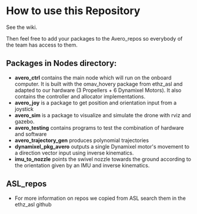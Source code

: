 # How to use this Repository 
See the wiki.

Then feel free to add your packages to the Avero_repos so everybody of the team has access to them.

## Packages in Nodes directory:
- **avero_ctrl** contains the main node which will run on the onboard computer. It is built with the omav_hovery package from ethz_asl and adapted to our hardware (3 Propellers + 6 Dynamixel Motors). It also contains the controller and allocator implementations.
- **avero_joy** is a package to get position and orientation input from a joystick
- **avero_sim** is a package to visualize and simulate the drone with rviz and gazebo.
- **avero_testing** contains programs to test the combination of hardware and software
- **avero_trajectory_gen** produces polynomial trajectories
- **dynamixel_pkg_avero** outputs a single Dynamixel motor's movement to a direction vector input using inverse kinematics.
- **imu_to_nozzle** points the swivel nozzle towards the ground according to the orientation given by an IMU and inverse kinematics.

## ASL_repos
- For more information on repos we copied from ASL search them in the ethz_asl github

